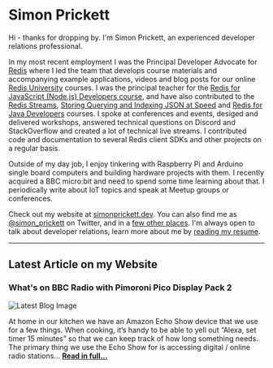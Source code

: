 # Simon Prickett

Hi - thanks for dropping by. I'm Simon Prickett, an experienced developer relations professional.

In my most recent employment I was the Principal Developer Advocate for [Redis](https://redis.com) where I led the team that develops course materials and accompanying example applications, videos and blog posts for our online [Redis University](https://university.redis.com) courses. I was the principal teacher for the [Redis for JavaScript (Node.js) Developers course](https://university.redis.com/courses/ru102js/), and have also contributed to the [Redis Streams](https://university.redis.com/courses/ru202/), [Storing Querying and Indexing JSON at Speed](https://university.redis.com/courses/ru204/) and [Redis for Java Developers](https://university.redis.com/courses/ru102j/) courses.  I spoke at conferences and events, desiged and delivered workshops, answered technical questions on Discord and StackOverflow and created a lot of technical live streams.  I contributed code and documentation to several Redis client SDKs and other projects on a regular basis.

Outside of my day job, I enjoy tinkering with Raspberry Pi and Arduino single board computers and building hardware projects with them. I recently acquired a BBC micro:bit and need to spend some time learning about that. I periodically write about IoT topics and speak at Meetup groups or conferences.

Check out my website at [simonprickett.dev](https://simonprickett.dev).  You can also find me as [@simon_prickett](https://twitter.com/simon_prickett) on Twitter, and in a [few other places](https://simonprickett.dev/contact/).  I'm always open to talk about developer relations, learn more about me by [reading my resume](https://simonprickett.dev/resume/).


---

## Latest Article on my Website

### What's on BBC Radio with Pimoroni Pico Display Pack 2

![Latest Blog Image](https://simonprickett.dev/assets/images/bbcradio_main.jpg)

At home in our kitchen we have an Amazon Echo Show device that we use for a few things. When cooking, it’s handy to be able to yell out “Alexa, set timer 15 minutes” so that we can keep track of how long something needs. The primary thing we use the Echo Show for is accessing digital / online radio stations... **[Read in full...](https://simonprickett.dev/whats-on-bbc-radio-with-pimoroni-pico-display-pack-2/)**
